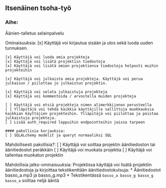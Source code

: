 ## Itsenäinen tsoha-työ

### Aihe:

Äänien-talletus selainpalvelu

Ominaisuuksia:
	[x] Käyttäjä voi kirjautua sisään ja ulos sekä luoda uuden tunnuksen.
	
	[x] Käyttäjä voi luoda omia projekteja
	[x] Käyttäjä voi lisätä projektiin tiedostoja
	[x] Käyttäjä voi lisätä omien projektiensa tiedostoja helposti muihin projekteihin
	
	[x] Käyttäjä voi julkaista omia projekteja. Käyttäjä voi perua julkaisun / piilottaa jo julkaistun projektin.

	[x] Käyttäjä voi selata julkaistuja projekteja
	[x] Käyttäjä voi kommentoida / arvostella muiden projekteja

	[ ] Käyttäjä voi etsiä projekteja nimen alimerkkijonon perusteella
	[ ] Ylläpitäjä voi tehdä kaikkia käyttäjille sallittuja muokkauksia kaikkian käyttäjien projekteihin. Ylläpitäjä voi piilottaa ja poistaa julkaistuja projekteja.
	[ ] Lisää auth_required loppuihin endpointteihin joissa tarpeen

	#### pakollisia korjauksia:
	[ ] SQLALchemy modelit ja queryt normaaliksi SQL

Mahdollisesti pakollisia?:
	[ ] Käyttäjä voi soittaa projektin äänitiedoston tai äänitiedostot peräkkäin
	[ ] Käyttäjä voi muokata projektia
	[ ] Käyttäjä voi tallentaa muokatun projektin


Mahdollisia jatko-ominaisuuksia:
	Projektissa käyttäjä voi lisätä projektiin äänitiedostoja ja kirjoittaa tekstikenttään äänitiedostokutsuja:
		* Äänitiedostot basso_a.mp3 ja basso_g.mp3
		* Tekstikentässä `basso_a basso_g basso_g basso_a` soittaa neljä ääntä

### 
